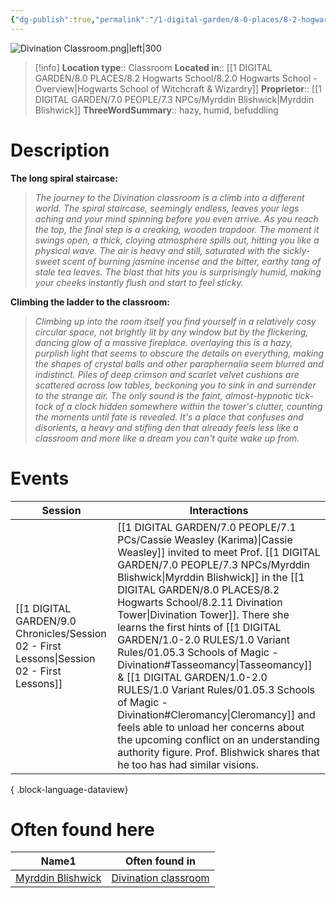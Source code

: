 ```yaml
---
{"dg-publish":true,"permalink":"/1-digital-garden/8-0-places/8-2-hogwarts-school/8-2-11-divination-tower/","tags":["#place","hogwarts","classroom"]}
---
```


![Divination Classroom.png|left|300](/img/user/1%20DIGITAL%20GARDEN/8.0%20PLACES/Location%20Shots/Divination%20Classroom.png)
>[!info]
>**Location type**::  Classroom
>**Located in**:: [[1 DIGITAL GARDEN/8.0 PLACES/8.2 Hogwarts School/8.2.0 Hogwarts School - Overview\|Hogwarts School of Witchcraft & Wizardry]]
>**Proprietor**:: [[1 DIGITAL GARDEN/7.0 PEOPLE/7.3 NPCs/Myrddin Blishwick\|Myrddin Blishwick]]
>**ThreeWordSummary**:: hazy, humid, befuddling 

# Description
**The long spiral staircase:**
>*The journey to the Divination classroom is a climb into a different world. The spiral staircase, seemingly endless, leaves your legs aching and your mind spinning before you even arrive. As you reach the top, the final step is a creaking, wooden trapdoor. The moment it swings open, a thick, cloying atmosphere spills out, hitting you like a physical wave.*
>*The air is heavy and still, saturated with the sickly-sweet scent of burning jasmine incense and the bitter, earthy tang of stale tea leaves. The blast that hits you is surprisingly humid, making your cheeks instantly flush and start to feel sticky.*

**Climbing the ladder to the classroom:** 
>*Climbing up into the room itself you find yourself in a relatively cosy circular space, not brightly lit by any window but by the flickering, dancing glow of a massive fireplace. overlaying this is a hazy, purplish light that seems to obscure the details on everything, making the shapes of crystal balls and other paraphernalia seem blurred and indistinct. Piles of deep crimson and scarlet velvet cushions are scattered across low tables, beckoning you to sink in and surrender to the strange air.* 
>*The only sound is the faint, almost-hypnotic tick-tock of a clock hidden somewhere within the tower's clutter, counting the moments until fate is revealed.* 
>*It's a place that confuses and disorients, a heavy and stifling den that already feels less like a classroom and more like a dream you can't quite wake up from.*

# Events

| Session                                                                                       | Interactions                                                                                                                                                                                                                                                                                                                                                                                                                                                                                |
| --------------------------------------------------------------------------------------------- | ------------------------------------------------------------------------------------------------------------------------------------------------------------------------------------------------------------------------------------------------------------------------------------------------------------------------------------------------------------------------------------------------------------------------------------------------------------------------------------------- |
| [[1 DIGITAL GARDEN/9.0 Chronicles/Session 02 - First Lessons\|Session 02 - First Lessons]] | [[1 DIGITAL GARDEN/7.0 PEOPLE/7.1 PCs/Cassie Weasley (Karima)\|Cassie Weasley]] invited to meet Prof. [[1 DIGITAL GARDEN/7.0 PEOPLE/7.3 NPCs/Myrddin Blishwick\|Myrddin Blishwick]] in the [[1 DIGITAL GARDEN/8.0 PLACES/8.2 Hogwarts School/8.2.11 Divination Tower\|Divination Tower]]. There she learns the first hints of [[1 DIGITAL GARDEN/1.0-2.0 RULES/1.0 Variant Rules/01.05.3 Schools of Magic - Divination#Tasseomancy\|Tasseomancy]] & [[1 DIGITAL GARDEN/1.0-2.0 RULES/1.0 Variant Rules/01.05.3 Schools of Magic - Divination#Cleromancy\|Cleromancy]] and feels able to unload her concerns about the upcoming conflict on an understanding authority figure. Prof. Blishwick shares that he too has had similar visions. |

{ .block-language-dataview}

# Often found here

<div><table class="dataview table-view-table"><thead class="table-view-thead"><tr class="table-view-tr-header"><th class="table-view-th"><span>Name</span><span class="dataview small-text">1</span></th><th class="table-view-th"><span>Often found in</span></th></tr></thead><tbody class="table-view-tbody"><tr><td><span><a data-tooltip-position="top" aria-label="1 DIGITAL GARDEN/7.0 PEOPLE/7.3 NPCs/Myrddin Blishwick.md" data-href="1 DIGITAL GARDEN/7.0 PEOPLE/7.3 NPCs/Myrddin Blishwick.md" href="1 DIGITAL GARDEN/7.0 PEOPLE/7.3 NPCs/Myrddin Blishwick.md" class="internal-link" target="_blank" rel="noopener nofollow">Myrddin Blishwick</a></span></td><td><span><a data-tooltip-position="top" aria-label="1 DIGITAL GARDEN/8.0 PLACES/8.2 Hogwarts School/8.2.11 Divination Tower.md" data-href="1 DIGITAL GARDEN/8.0 PLACES/8.2 Hogwarts School/8.2.11 Divination Tower.md" href="1 DIGITAL GARDEN/8.0 PLACES/8.2 Hogwarts School/8.2.11 Divination Tower.md" class="internal-link" target="_blank" rel="noopener nofollow">Divination classroom</a></span></td></tr></tbody></table></div>

